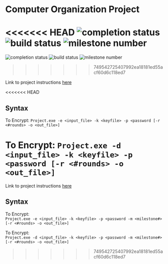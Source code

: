 # Computer Organization Project

<<<<<<< HEAD
![completion status](https://img.shields.io/badge/No-text?label=Complete&color=yellow)
![build status](https://img.shields.io/badge/Done-text?label=Build)
![milestone number](https://img.shields.io/badge/2-text?label=Milestone&color=yellow)
=======
![completion status](https://img.shields.io/badge/Yes-text?label=Complete)
![build status](https://img.shields.io/badge/Done-text?label=Build)
![milestone number](https://img.shields.io/badge/1-text?label=Milestone)
>>>>>>> 749542725407992ea18181ed55acf60d6c118ed7

Link to project instructions [here](2023_08_CS_3843_Project.pdf)

<<<<<<< HEAD
## Syntax
To Encrypt:
`Project.exe -e <input_file> -k <keyfile> -p <password [-r <#rounds> -o <out_file>]`

To Encrypt:
`Project.exe -d <input_file> -k <keyfile> -p <password [-r <#rounds> -o <out_file>]`
=======
Link to project instructions [here](2023_08_CS_3843_Project.pdf)

## Syntax
To Encrypt:\
`Project.exe -e <input_file> -k <keyfile> -p <password -m <milestone#> [-r <#rounds> -o <out_file>]`

To Encrypt:\
`Project.exe -d <input_file> -k <keyfile> -p <password -m <milestone#> [-r <#rounds> -o <out_file>]`
>>>>>>> 749542725407992ea18181ed55acf60d6c118ed7
